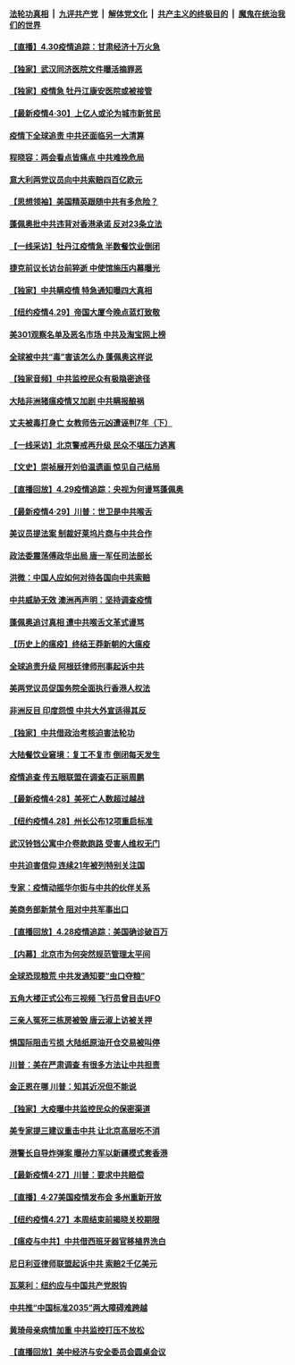 

####  [法轮功真相](../../../../basic/blob/master/README.md?t=04302231) &nbsp;|&nbsp; [九评共产党](../../../../9ping.md/blob/master/README.md?t=04302231) &nbsp;|&nbsp; [解体党文化](../../../../jtdwh.md/blob/master/README.md?t=04302231)  &nbsp;|&nbsp; [共产主义的终极目的](../../../../gczydzjmd.md/blob/master/README.md?t=04302231) &nbsp;|&nbsp; [魔鬼在统治我们的世界](../../../../mgztzwmdsj.md/blob/master/README.md?t=04302231) 

#### [【直播】4.30疫情追踪：甘肃经济十万火急](../pages/nf4514/n12072832.md?t=04302231) 

#### [【独家】武汉同济医院文件曝活摘罪恶](../pages/nf4514/n12045273.md?t=04302231) 

#### [【独家】疫情急 牡丹江康安医院或被接管](../pages/nf4514/n12071450.md?t=04302231) 

#### [【最新疫情4·30】上亿人或沦为城市新贫民](../pages/nf4514/n12071230.md?t=04302231) 

#### [疫情下全球追责 中共还面临另一大清算](../pages/nf4514/n12070397.md?t=04302231) 

#### [程晓容：两会看点皆痛点 中共难挽危局](../pages/nf4514/n12072241.md?t=04302231) 

#### [意大利两党议员向中共索赔四百亿欧元](../pages/nf4514/n12072252.md?t=04302231) 

#### [【思想领袖】美国精英跟随中共有多危险？](../pages/nf4514/n12025291.md?t=04302231) 

#### [蓬佩奥批中共违背对香港承诺 反对23条立法](../pages/nf4514/n12071659.md?t=04302231) 

#### [【一线采访】牡丹江疫情急 半数餐饮业倒闭](../pages/nf4514/n12071658.md?t=04302231) 

#### [捷克前议长访台前猝逝 中使馆施压内幕曝光](../pages/nf4514/n12071426.md?t=04302231) 

#### [【独家】中共瞒疫情 特急通知曝四大真相](../pages/nf4514/n12071314.md?t=04302231) 

#### [【纽约疫情4.29】帝国大厦今晚点蓝灯致敬](../pages/nf4514/n12069759.md?t=04302231) 

#### [美301观察名单及恶名市场 中共及淘宝网上榜](../pages/nf4514/n12071117.md?t=04302231) 

#### [全球被中共“毒”害该怎么办 蓬佩奥这样说](../pages/nf4514/n12070958.md?t=04302231) 

#### [【独家音频】中共监控民众有极隐密途径](../pages/nf4514/n12070927.md?t=04302231) 

#### [大陆非洲猪瘟疫情又加剧 中共瞒报酿祸](../pages/nf4514/n12070457.md?t=04302231) 

#### [丈夫被毒打身亡 女教师告元凶遭诬判7年（下）](../pages/nf4514/n12059303.md?t=04302231) 

#### [【一线采访】北京警戒再升级 民众不堪压力逃离](../pages/nf4514/n12068957.md?t=04302231) 

#### [【文史】崇祯展开刘伯温遗画 惊见自己结局](../pages/nf4514/n12054891.md?t=04302231) 

#### [【直播回放】4.29疫情追踪：央视为何谩骂蓬佩奥](../pages/nf4514/n12070041.md?t=04302231) 

#### [【最新疫情4·29】川普：世卫是中共喉舌](../pages/nf4514/n12068487.md?t=04302231) 

#### [美议员提法案 制裁好莱坞片商与中共合作](../pages/nf4514/n12069038.md?t=04302231) 

#### [政法委震荡傅政华出局 唐一军任司法部长](../pages/nf4514/n12069348.md?t=04302231) 

#### [洪微：中国人应如何对待各国向中共索赔](../pages/nf4514/n12069487.md?t=04302231) 

#### [中共威胁无效 澳洲再声明：坚持调查疫情](../pages/nf4514/n12068936.md?t=04302231) 

#### [蓬佩奥追讨真相 遭中共喉舌文革式谩骂](../pages/nf4514/n12068521.md?t=04302231) 

#### [【历史上的瘟疫】终结王莽新朝的大瘟疫](../pages/nf4514/n12059475.md?t=04302231) 

#### [全球追责升级 阿根廷律师刑事起诉中共](../pages/nf4514/n12068906.md?t=04302231) 

#### [美两党议员促国务院全面执行香港人权法](../pages/nf4514/n12068873.md?t=04302231) 

#### [非洲反目 印度怨恨 中共大外宣适得其反](../pages/nf4514/n12063407.md?t=04302231) 

#### [【独家】中共借政治考核迫害法轮功](../pages/nf4514/n12063585.md?t=04302231) 

#### [大陆餐饮业窘境：复工不复市 倒闭每天发生](../pages/nf4514/n12068492.md?t=04302231) 

#### [疫情追查 传五眼联盟在调查石正丽周鹏](../pages/nf4514/n12068456.md?t=04302231) 

#### [【最新疫情4·28】美死亡人数超过越战](../pages/nf4514/n12066045.md?t=04302231) 

#### [【纽约疫情4.28】州长公布12项重启标准](../pages/nf4514/n12067247.md?t=04302231) 

#### [武汉铃铛公寓中介卷款跑路 受害人维权无门](../pages/nf4514/n12068286.md?t=04302231) 

#### [中共迫害信仰 连续21年被列特别关注国](../pages/nf4514/n12068191.md?t=04302231) 

#### [专家：疫情动摇华尔街与中共的伙伴关系](../pages/nf4514/n12065101.md?t=04302231) 

#### [美商务部新禁令 阻对中共军事出口](../pages/nf4514/n12067379.md?t=04302231) 

#### [【直播回放】4.28疫情追踪：美国确诊破百万](../pages/nf4514/n12067332.md?t=04302231) 

#### [【内幕】北京市为何突然规范管理太平间](../pages/nf4514/n12065934.md?t=04302231) 

#### [全球恐现粮荒 中共发通知要“虫口夺粮”](../pages/nf4514/n12066948.md?t=04302231) 

#### [五角大楼正式公布三视频 飞行员曾目击UFO](../pages/nf4514/n12066456.md?t=04302231) 

#### [三亲人冤死三栋房被毁 唐云淑上访被关押](../pages/nf4514/n12066469.md?t=04302231) 

#### [惧国际阻击亏损 大陆纸原油开仓交易被叫停](../pages/nf4514/n12065938.md?t=04302231) 

#### [川普：美在严肃调查 有很多方法让中共担责](../pages/nf4514/n12066136.md?t=04302231) 

#### [金正恩在哪 川普：知其近况但不能说](../pages/nf4514/n12065885.md?t=04302231) 

#### [【独家】大疫曝中共监控民众的保密渠道](../pages/nf4514/n12065639.md?t=04302231) 

#### [美专家提三建议重击中共 让北京高层吃不消](../pages/nf4514/n12063590.md?t=04302231) 

#### [港警长自导炸弹案 曝孙力军以新疆模式套香港](../pages/nf4514/n12065826.md?t=04302231) 

#### [【最新疫情4·27】川普：要求中共赔偿](../pages/nf4514/n12062769.md?t=04302231) 

#### [【直播】4·27美国疫情发布会 多州重新开放](../pages/nf4514/n12061245.md?t=04302231) 

#### [【纽约疫情4.27】本周结束前揭晓关校期限](../pages/nf4514/n12064521.md?t=04302231) 

#### [【瘟疫与中共】中共借西班牙器官移植界洗白](../pages/nf4514/n12053386.md?t=04302231) 

#### [尼日利亚律师联盟起诉中共 索赔2千亿美元](../pages/nf4514/n12065490.md?t=04302231) 

#### [瓦莱利：纽约应与中国共产党脱钩](../pages/nf4514/n12065284.md?t=04302231) 

#### [中共推“中国标准2035”两大障碍难跨越](../pages/nf4514/n12065094.md?t=04302231) 

#### [黄琦母亲病情加重 中共监控打压不放松](../pages/nf4514/n12064944.md?t=04302231) 

#### [【直播回放】美中经济与安全委员会圆桌会议](../pages/nf4514/n12063271.md?t=04302231) 

